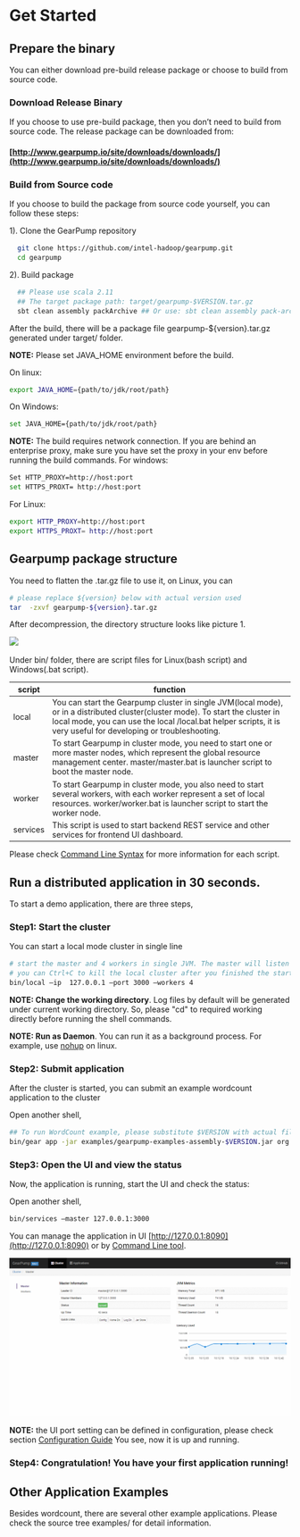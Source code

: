 # Get Started

## Prepare the binary
You can either download pre-build release package or choose to build from source code. 

### Download Release Binary

If you choose to use pre-build package, then you don’t need to build from source code. The release package can be downloaded from: 

#### [http://www.gearpump.io/site/downloads/downloads/](http://www.gearpump.io/site/downloads/downloads/)

### Build from Source code

If you choose to build the package from source code yourself, you can follow these steps:
  
1). Clone the GearPump repository

```bash
  git clone https://github.com/intel-hadoop/gearpump.git
  cd gearpump
```

2). Build package

```bash
  ## Please use scala 2.11
  ## The target package path: target/gearpump-$VERSION.tar.gz
  sbt clean assembly packArchive ## Or use: sbt clean assembly pack-archive
```

  After the build, there will be a package file gearpump-${version}.tar.gz generated under target/ folder.
  
  **NOTE:**
  Please set JAVA_HOME environment before the build.
  
  On linux:
  ``` bash
  export JAVA_HOME={path/to/jdk/root/path}
  ```
  
  On Windows:
  ``` bash
  set JAVA_HOME={path/to/jdk/root/path}
  ```
  
  **NOTE:**
The build requires network connection. If you are behind an enterprise proxy, make sure you have set the proxy in your env before running the build commands. 
For windows:

```bash
Set HTTP_PROXY=http://host:port
set HTTPS_PROXT= http://host:port
```

For Linux:

```bash
export HTTP_PROXY=http://host:port
export HTTPS_PROXT= http://host:port
```

## Gearpump package structure

You need to flatten the .tar.gz file to use it, on Linux, you can

```bash
# please replace ${version} below with actual version used
tar  -zxvf gearpump-${version}.tar.gz
```

After decompression, the directory structure looks like picture 1.

![](img/layout.png)
  
Under bin/ folder, there are script files for Linux(bash script) and Windows(.bat script). 

script | function
--------|------------
local | You can start the Gearpump cluster in single JVM(local mode), or in a distributed cluster(cluster mode). To start the cluster in local mode, you can use the local /local.bat helper scripts, it is very useful for developing or troubleshooting. 
master | To start Gearpump in cluster mode, you need to start one or more master nodes, which represent the global resource management center. master/master.bat is launcher script to boot the master node. 
worker | To start Gearpump in cluster mode, you also need to start several workers, with each worker represent a set of local resources. worker/worker.bat is launcher script to start the worker node. 
services | This script is used to start backend REST service and other services for frontend UI dashboard. 

Please check [Command Line Syntax](commandlinesyntax.md) for more information for each script.

Run a distributed application in 30 seconds.
---------------

To start a demo application, there are three steps,
 
### Step1: Start the cluster

You can start a local mode cluster in single line

```bash
# start the master and 4 workers in single JVM. The master will listen on 3000
# you can Ctrl+C to kill the local cluster after you finished the startup tutorial. 
bin/local –ip  127.0.0.1 –port 3000 –workers 4
```

**NOTE: Change the working directory**. Log files by default will be generated under current working directory. So, please "cd" to required working directly before running the shell commands.

**NOTE: Run as Daemon**. You can run it as a background process. For example, use [nohup](http://linux.die.net/man/1/nohup) on linux. 

### Step2: Submit application
After the cluster is started, you can submit an example wordcount application to the cluster

Open another shell, 

```bash
## To run WordCount example, please substitute $VERSION with actual file version.
bin/gear app -jar examples/gearpump-examples-assembly-$VERSION.jar org.apache.gearpump.streaming.examples.wordcount.WordCount -master 127.0.0.1:3000
```

### Step3: Open the UI and view the status

Now, the application is running, start the UI and check the status:

Open another shell, 

```bash
bin/services –master 127.0.0.1:3000
```
You can manage the application in UI [http://127.0.0.1:8090](http://127.0.0.1:8090) or by [Command Line tool](commandlinesyntax.md).

![](img/dashboard.gif)

**NOTE:** the UI port setting can be defined in configuration, please check section [Configuration Guide](0.3/configuration_guide)
You see, now it is up and running. 

### Step4: Congratulation! You have your first application running! 

Other Application Examples
----------

Besides wordcount, there are several other example applications. Please check the source tree examples/ for detail information.

